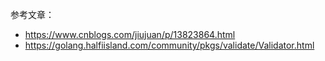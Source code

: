 


参考文章：
- https://www.cnblogs.com/jiujuan/p/13823864.html
- https://golang.halfiisland.com/community/pkgs/validate/Validator.html

